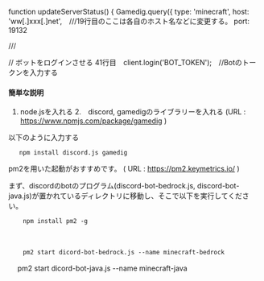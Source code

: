 function updateServerStatus() {
  Gamedig.query({
    type: 'minecraft',
    host: 'ww[.]xxx[.]net',　///19行目のここは各自のホスト名などに変更する。
    port: 19132

///

// ボットをログインさせる
41行目　client.login('BOT_TOKEN');　//Botのトークンを入力する


#### 簡単な説明

1.  node.jsを入れる
2.　discord, gamedigのライブラリーを入れる
(URL : https://www.npmjs.com/package/gamedig )

以下のように入力する

       npm install discord.js gamedig


pm2を用いた起動がおすすめです。
( URL : https://pm2.keymetrics.io/ )

まず、discordのbotのプログラム(discord-bot-bedrock.js, discord-bot-java.js)が置かれているディレクトリに移動し、そこで以下を実行してください。


        npm install pm2 -g
　
 
        pm2 start dicord-bot-bedrock.js --name minecraft-bedrock
        
　
        pm2 start dicord-bot-java.js --name minecraft-java


